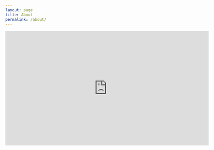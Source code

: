 ```yaml
---
layout: page
title: About
permalink: /about/
---
```

<iframe width="640" height="360" src="https://www.youtube.com/embed/WaPH4TPKt3w" frameborder="0" allow="accelerometer; autoplay; encrypted-media; gyroscope; picture-in-picture" allowfullscreen></iframe>
